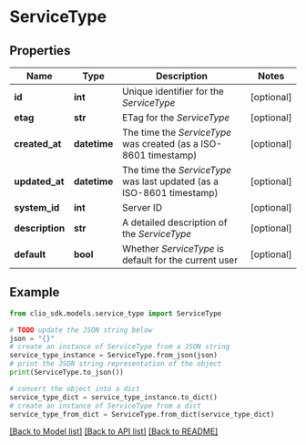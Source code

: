 # ServiceType


## Properties

Name | Type | Description | Notes
------------ | ------------- | ------------- | -------------
**id** | **int** | Unique identifier for the *ServiceType* | [optional] 
**etag** | **str** | ETag for the *ServiceType* | [optional] 
**created_at** | **datetime** | The time the *ServiceType* was created (as a ISO-8601 timestamp) | [optional] 
**updated_at** | **datetime** | The time the *ServiceType* was last updated (as a ISO-8601 timestamp) | [optional] 
**system_id** | **int** | Server ID | [optional] 
**description** | **str** | A detailed description of the *ServiceType* | [optional] 
**default** | **bool** | Whether *ServiceType* is default for the current user | [optional] 

## Example

```python
from clio_sdk.models.service_type import ServiceType

# TODO update the JSON string below
json = "{}"
# create an instance of ServiceType from a JSON string
service_type_instance = ServiceType.from_json(json)
# print the JSON string representation of the object
print(ServiceType.to_json())

# convert the object into a dict
service_type_dict = service_type_instance.to_dict()
# create an instance of ServiceType from a dict
service_type_from_dict = ServiceType.from_dict(service_type_dict)
```
[[Back to Model list]](../README.md#documentation-for-models) [[Back to API list]](../README.md#documentation-for-api-endpoints) [[Back to README]](../README.md)


